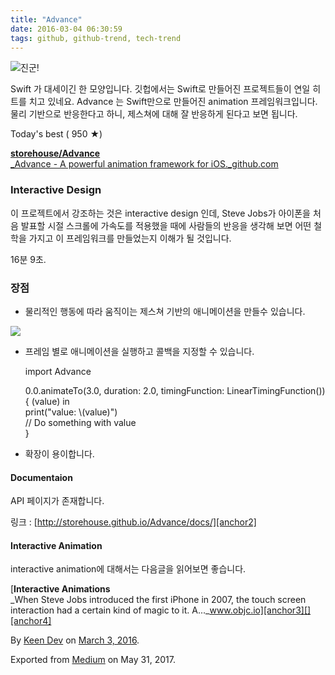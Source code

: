 ```yaml
---
title: "Advance"
date: 2016-03-04 06:30:59
tags: github, github-trend, tech-trend 
---
```



![][image0]진군!

Swift 가 대세이긴 한 모양입니다. 깃헙에서는 Swift로 만들어진 프로젝트들이 연일 히트를 치고 있네요. Advance 는 Swift만으로 만들어진 animation 프레임워크입니다. 물리 기반으로 반응한다고 하니, 제스쳐에 대해 잘 반응하게 된다고 보면 됩니다.

Today's best ( 950 ★)

[**storehouse/Advance**  
_Advance - A powerful animation framework for iOS._github.com][anchor0][][anchor1]

### Interactive Design

이 프로젝트에서 강조하는 것은 interactive design 인데, Steve Jobs가 아이폰을 처음 발표할 시절 스크롤에 가속도를 적용했을 때에 사람들의 반응을 생각해 보면 어떤 철학을 가지고 이 프레임워크를 만들었는지 이해가 될 것입니다.

16분 9초.

### 장점

* 물리적인 행동에 따라 움직이는 제스쳐 기반의 애니메이션을 만들수 있습니다.

![][image1]

* 프레임 별로 애니메이션을 실행하고 콜백을 지정할 수 있습니다.
    
    import Advance  
      
    0.0.animateTo(3.0, duration: 2.0, timingFunction: LinearTimingFunction()) { (value) in  
    print("value: \\(value)")  
    // Do something with value  
    }

* 확장이 용이합니다.

#### Documentaion

API 페이지가 존재합니다.

링크 : [http://storehouse.github.io/Advance/docs/][anchor2]

#### Interactive Animation

interactive animation에 대해서는 다음글을 읽어보면 좋습니다.

[**Interactive Animations**  
_When Steve Jobs introduced the first iPhone in 2007, the touch screen interaction had a certain kind of magic to it. A..._www.objc.io][anchor3][][anchor4]

By [Keen Dev][anchor5] on [March 3, 2016][anchor6].

Exported from [Medium][anchor7] on May 31, 2017\.


[anchor0]: https://github.com/storehouse/Advance "https://github.com/storehouse/Advance"
[anchor1]: https://github.com/storehouse/Advance
[anchor2]: http://storehouse.github.io/Advance/docs/
[anchor3]: https://www.objc.io/issues/12-animations/interactive-animations/ "https://www.objc.io/issues/12-animations/interactive-animations/"
[anchor4]: https://www.objc.io/issues/12-animations/interactive-animations/
[anchor5]: https://medium.com/@keendev
[anchor6]: https://medium.com/p/86b4d6840b20
[anchor7]: https://medium.com


[image0]: /images/1*-ttN7htyZ4ST7kuzRWi_mQ.jpeg
[image1]: /images/1*hVoImIXzhLzpJAwzlNHNrg.gi